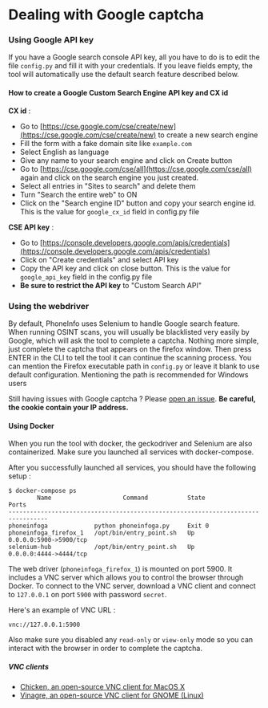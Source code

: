 # Dealing with Google captcha

### Using Google API key

If you have a Google search console API key, all you have to do is to edit the file `config.py` and fill it with your credentials. If you leave fields empty, the tool will automatically use the default search feature described below.

#### How to create a Google Custom Search Engine API key and CX id

**CX id** : 

- Go to [https://cse.google.com/cse/create/new](https://cse.google.com/cse/create/new) to create a new search engine
- Fill the form with a fake domain site like `example.com`
- Select English as language
- Give any name to your search engine and click on Create button
- Go to [https://cse.google.com/cse/all](https://cse.google.com/cse/all) again and click on the search engine you just created.
- Select all entries in "Sites to search" and delete them
- Turn "Search the entire web" to ON
- Click on the "Search engine ID" button and copy your search engine id. This is the value for `google_cx_id` field in config.py file

**CSE API key** :

- Go to [https://console.developers.google.com/apis/credentials](https://console.developers.google.com/apis/credentials)
- Click on "Create credentials" and select API key
- Copy the API key and click on close button. This is the value for `google_api_key` field in the config.py file
- **Be sure to restrict the API key** to "Custom Search API"

### Using the webdriver

By default, PhoneInfo uses Selenium to handle Google search feature. When running OSINT scans, you will usually be blacklisted very easily by Google, which will ask the tool to complete a captcha. Nothing more simple, just complete the captcha that appears on the firefox window. Then press ENTER in the CLI to tell the tool it can continue the scanning process.
You can mention the Firefox executable path in `config.py` or leave it blank to use default configuration.
Mentioning the path is recommended for Windows users

Still having issues with Google captcha ? Please [open an issue](https://github.com/sundowndev/PhoneInfoga/issues).
**Be careful, the cookie contain your IP address.**

#### Using Docker

When you run the tool with docker, the geckodriver and Selenium are also containerized. Make sure you launched all services with docker-compose.

After you successfully launched all services, you should have the following setup :

```
$ docker-compose ps
        Name                    Command           State            Ports         
---------------------------------------------------------------------------------
phoneinfoga             python phoneinfoga.py     Exit 0                         
phoneinfoga_firefox_1   /opt/bin/entry_point.sh   Up       0.0.0.0:5900->5900/tcp
selenium-hub            /opt/bin/entry_point.sh   Up       0.0.0.0:4444->4444/tcp
```

The web driver (`phoneinfoga_firefox_1`) is mounted on port 5900. It includes a VNC server which allows you to control the browser through Docker. To connect to the VNC server, download a VNC client and connect to `127.0.0.1` on port `5900` with password `secret`.

Here's an example of VNC URL :

```
vnc://127.0.0.1:5900
```

Also make sure you disabled any `read-only` or `view-only` mode so you can interact with the browser in order to complete the captcha.

##### VNC clients

- [Chicken, an open-source VNC client for MacOS X](https://sourceforge.net/projects/chicken/)
- [Vinagre, an open-source VNC client for GNOME (Linux)](https://github.com/GNOME/vinagre)
